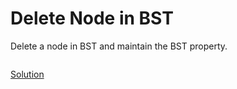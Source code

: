 # Delete Node in BST

Delete a node in BST and maintain the BST property.
``` 

```

[Solution](./src/Main.java)